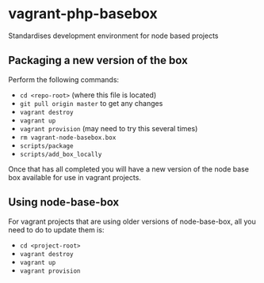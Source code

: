 vagrant-php-basebox
===================

Standardises development environment for node based projects

## Packaging a new version of the box

Perform the following commands:

- ```cd <repo-root>``` (where this file is located)
- ```git pull origin master``` to get any changes
- ```vagrant destroy```
- ```vagrant up```
- ```vagrant provision``` (may need to try this several times)
- ```rm vagrant-node-basebox.box```
- ```scripts/package```
- ```scripts/add_box_locally```

Once that has all completed you will have a new version of the node base box available
for use in vagrant projects.

## Using node-base-box

For vagrant projects that are using older versions of node-base-box, all you need
to do to update them is:

- ```cd <project-root>```
- ```vagrant destroy```
- ```vagrant up```
- ```vagrant provision```
